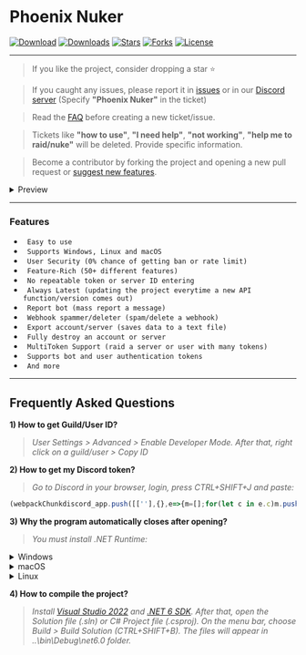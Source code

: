 # Phoenix Nuker

[![Download](https://img.shields.io/badge/Download-Now-Green?style=for-the-badge)](https://github.com/extatent/Phoenix-Nuker/releases/download/Release/Phoenix.zip)
[![Downloads](https://img.shields.io/github/downloads/extatent/Phoenix-Nuker/total?label=Downloads&style=for-the-badge)](https://github.com/extatent/Phoenix-Nuker/releases/tag/Release)
[![Stars](https://img.shields.io/github/stars/extatent/Phoenix-Nuker?label=Stars&style=for-the-badge)](https://github.com/extatent/Phoenix-Nuker/stargazers)
[![Forks](https://img.shields.io/github/forks/extatent/Phoenix-Nuker?label=Forks&style=for-the-badge)](https://github.com/extatent/Phoenix-Nuker/network/members)
[![License](https://img.shields.io/github/license/extatent/Phoenix-Nuker?style=for-the-badge)](https://github.com/extatent/Phoenix-Nuker/blob/main/LICENSE)

---

> If you like the project, consider dropping a star ⭐
  
> If you caught any issues, please report it in [issues](https://github.com/extatent/Phoenix-Nuker/issues) or in our [Discord server](https://dsc.gg/extatent) (Specify **"Phoenix Nuker"** in the ticket)

> Read the [FAQ](#frequently-asked-questions) before creating a new ticket/issue.

> Tickets like **"how to use"**, **"I need help"**, **"not working"**, **"help me to raid/nuke"** will be deleted. Provide specific information.

> Become a contributor by forking the project and opening a new pull request or [suggest new features](https://dsc.gg/extatent).

<details>
<summary>Preview</summary>
<img src="https://i.imgur.com/ErtvoWa.png" alt="png">
  
<img src="https://i.imgur.com/9R8VGMF.png" alt="png">
  
<img src="https://i.imgur.com/AwLIpFZ.png" alt="png">

<img src="https://i.imgur.com/CMdrjbL.png" alt="png">

<img src="https://i.imgur.com/XY6FvCm.png" alt="png">
</details>

---

### Features

* ` Easy to use`
* ` Supports Windows, Linux and macOS`
* ` User Security (0% chance of getting ban or rate limit)`
* ` Feature-Rich (50+ different features)`
* ` No repeatable token or server ID entering`
* ` Always Latest (updating the project everytime a new API function/version comes out)`
* ` Report bot (mass report a message)`
* ` Webhook spammer/deleter (spam/delete a webhook)`
* ` Export account/server (saves data to a text file)`
* ` Fully destroy an account or server`
* ` MultiToken Support (raid a server or user with many tokens)`
* ` Supports bot and user authentication tokens`
* ` And more`

---

## Frequently Asked Questions

**1) How to get Guild/User ID?**
> *User Settings > Advanced > Enable Developer Mode. After that, right click on a guild/user > Copy ID*

**2) How to get my Discord token?**
> *Go to Discord in your browser, login, press CTRL+SHIFT+J and paste:*
```javascript
(webpackChunkdiscord_app.push([[''],{},e=>{m=[];for(let c in e.c)m.push(e.c[c])}]),m).find(m=>m?.exports?.default?.getToken!==void 0).exports.default.getToken()
```

**3) Why the program automatically closes after opening?**
> *You must install .NET Runtime:*
<details>
<summary>Windows</summary>

* [Download x64](https://dotnet.microsoft.com/en-us/download/dotnet/thank-you/runtime-6.0.7-windows-x64-installer)
* [Download x86](https://dotnet.microsoft.com/en-us/download/dotnet/thank-you/runtime-6.0.7-windows-x86-installer)
* [Download Arm64](https://dotnet.microsoft.com/en-us/download/dotnet/thank-you/runtime-6.0.7-windows-arm64-installer)

</details>
<details>
<summary>macOS</summary>

* [Download x64](https://dotnet.microsoft.com/en-us/download/dotnet/thank-you/runtime-6.0.7-macos-x64-installer)
* [Download Arm64](https://dotnet.microsoft.com/en-us/download/dotnet/thank-you/runtime-6.0.7-macos-arm64-installer)

</details>
<details>
<summary>Linux</summary>

* [Install .NET on Linux](https://docs.microsoft.com/dotnet/core/install/linux?WT.mc_id=dotnet-35129-website)

</details>

**4) How to compile the project?**
> *Install [Visual Studio 2022](https://visualstudio.microsoft.com/) and [.NET 6 SDK](https://dotnet.microsoft.com/en-us/download/dotnet/6.0). After that, open the Solution file (.sln) or C# Project file (.csproj). On the menu bar, choose Build > Build Solution (CTRL+SHIFT+B). The files will appear in ..\bin\Debug\net6.0 folder.*
